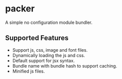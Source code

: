 # packer
A simple no configuration module bundler. 

## Supported Features

- Support js, css, image and font files.
- Dynamically loading the js and css.
- Default support for jsx syntax.
- Bundle name with bundle hash to support caching.
- Minified js files.
